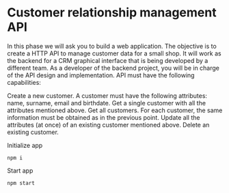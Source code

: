 # Customer relationship management API

In this phase we will ask you to build a web application. The objective is to create a HTTP API to manage customer data for a small shop. It will work as the backend for a CRM graphical interface that is being developed by a different team. As a developer of the backend project, you will be in charge of the API design and implementation. API must have the following capabilities:

Create a new customer. A customer must have the following attributes: name, surname, email and birthdate.
Get a single customer with all the attributes mentioned above.
Get all customers. For each customer, the same information must be obtained as in the previous point.
Update all the attributes (at once) of an existing customer mentioned above.
Delete an existing customer.

Initialize app

```
npm i
```

Start app

```
npm start
```
